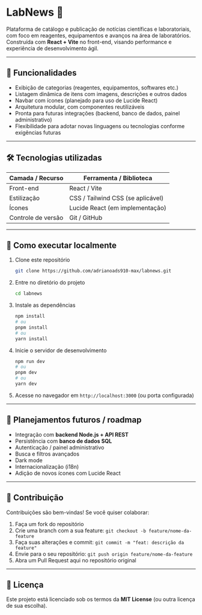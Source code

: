 # LabNews 🚀

Plataforma de catálogo e publicação de notícias científicas e laboratoriais, com foco em reagentes, equipamentos e avanços na área de laboratórios.
Construída com **React + Vite** no front-end, visando performance e experiência de desenvolvimento ágil.

---

## 🧩 Funcionalidades

* Exibição de categorias (reagentes, equipamentos, softwares etc.)
* Listagem dinâmica de itens com imagens, descrições e outros dados
* Navbar com ícones (planejado para uso de Lucide React)
* Arquitetura modular, com componentes reutilizáveis
* Pronta para futuras integrações (backend, banco de dados, painel administrativo)
* Flexibilidade para adotar novas linguagens ou tecnologias conforme exigências futuras

---

## 🛠️ Tecnologias utilizadas

| Camada / Recurso   | Ferramenta / Biblioteca           |
| ------------------ | --------------------------------- |
| Front-end          | React / Vite                      |
| Estilização        | CSS / Tailwind CSS (se aplicável) |
| Ícones             | Lucide React (em implementação)   |
| Controle de versão | Git / GitHub                      |

---

## 🔧 Como executar localmente

1. Clone este repositório

   ```bash
   git clone https://github.com/adrianoads910-max/labnews.git
   ```
2. Entre no diretório do projeto

   ```bash
   cd labnews
   ```
3. Instale as dependências

   ```bash
   npm install
   # ou
   pnpm install
   # ou
   yarn install
   ```
4. Inicie o servidor de desenvolvimento

   ```bash
   npm run dev
   # ou
   pnpm dev
   # ou
   yarn dev
   ```
5. Acesse no navegador em `http://localhost:3000` (ou porta configurada)

---

## 🌱 Planejamentos futuros / roadmap

* Integração com **backend Node.js + API REST**
* Persistência com **banco de dados SQL**
* Autenticação / painel administrativo
* Busca e filtros avançados
* Dark mode
* Internacionalização (i18n)
* Adição de novos ícones com Lucide React

---

## 🤝 Contribuição

Contribuições são bem-vindas! Se você quiser colaborar:

1. Faça um fork do repositório
2. Crie uma branch com a sua feature: `git checkout -b feature/nome-da-feature`
3. Faça suas alterações e commit: `git commit -m "feat: descrição da feature"`
4. Envie para o seu repositório: `git push origin feature/nome-da-feature`
5. Abra um Pull Request aqui no repositório original

---

## 📄 Licença

Este projeto está licenciado sob os termos da **MIT License** (ou outra licença de sua escolha).

